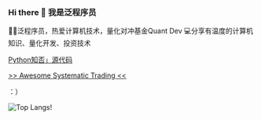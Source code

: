 ### Hi there 👋 我是泛程序员

👨‍💻泛程序员，热爱计算机技术，量化对冲基金Quant Dev
💻分享有温度的计算机知识、量化开发、投资技术

[Python知否」源代码](https://github.com/wangzhe3224/Python-zhifou)

[>> Awesome Systematic Trading <<](https://github.com/wangzhe3224/awesome-systematic-trading)

：）

![Top Langs](https://github-readme-stats.vercel.app/api/top-langs/?username=wangzhe3224&hide=Jupyter%20Notebook,C++,Fortran,HTML,JavaScript,Cpp,Stylus，Groff,groff,assembly,Stylus,makefile&langs_count=5)!
